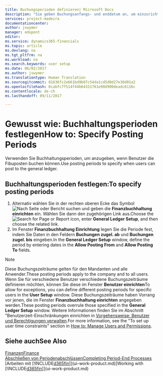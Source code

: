 ```yaml
---
title: Buchungsperioden definieren| Microsoft Docs
description: "Sie geben Buchungsanfangs- und enddatum an, um einzurichten, wenn Benutzer in den Fibuposten buchen können."
services: project-madeira
documentationcenter: 
author: jswymer
manager: edupont
editor: 
ms.service: dynamics365-financials
ms.topic: article
ms.devlang: na
ms.tgt_pltfrm: na
ms.workload: na
ms.search.keywords: user setup
ms.date: 06/02/2017
ms.author: jswymer
ms.translationtype: Human Translation
ms.sourcegitcommit: 81636fc2e661bd9b07c54da1cd5d0d27e30d01a2
ms.openlocfilehash: 6cabfc7f514f44b64331761e90d900deadc6116c
ms.contentlocale: de-ch
ms.lasthandoff: 09/11/2017

---
```

# <a name="how-to-specify-posting-periods"></a><span data-ttu-id="5db08-103">Gewusst wie: Buchhaltungsperioden festlegen</span><span class="sxs-lookup"><span data-stu-id="5db08-103">How to: Specify Posting Periods</span></span>
<span data-ttu-id="5db08-104">Verwenden Sie Buchhaltungsperioden, um anzugeben, wenn Benutzer die Fibuposten buchen können.</span><span class="sxs-lookup"><span data-stu-id="5db08-104">Use posting periods to specify when users can post to the general ledger.</span></span>  

## <a name="to-specify-posting-periods"></a><span data-ttu-id="5db08-105">Buchhaltungsperioden festlegen:</span><span class="sxs-lookup"><span data-stu-id="5db08-105">To specify posting periods</span></span>
1. <span data-ttu-id="5db08-106">Alternativ wählen Sie in der rechten oberen Ecke das Symbol ![Nach Seite oder Bericht suchen](media/ui-search/search_small.png "Nach Seite oder Bericht suchen") und geben die **Finanzbuchhaltung einrichten** ein. Wählen Sie dann den zugehörigen Link aus.</span><span class="sxs-lookup"><span data-stu-id="5db08-106">Choose the ![Search for Page or Report](media/ui-search/search_small.png "Search for Page or Report icon") icon, enter **General Ledger Setup**, and then choose the related link.</span></span>  
2. <span data-ttu-id="5db08-107">Im Fenster **Finanzbuchhaltung Einrichtung** legen Sie die Periode fest, indem Sie Daten in den Feldern **Buchungen zugel. ab** und **Buchungen zugel. bis** eingeben.</span><span class="sxs-lookup"><span data-stu-id="5db08-107">In the **General Ledger Setup** window, define the period by entering dates in the **Allow Posting From** and **Allow Posting To** fields.</span></span>  

> [!NOTE]  
>   <span data-ttu-id="5db08-108">Diese Buchungszeiträume gelten für den Mandanten und alle Anwender.</span><span class="sxs-lookup"><span data-stu-id="5db08-108">These posting periods apply to the company and to all users.</span></span> <span data-ttu-id="5db08-109">Wenn Sie für verschiedene Benutzer verschiedene Buchungszeiträume definieren möchten, können Sie diese im Fenster **Benutzer einrichten**</span><span class="sxs-lookup"><span data-stu-id="5db08-109">To allow for exceptions, you can define different posting periods for specific users in the **User Setup** window.</span></span> <span data-ttu-id="5db08-110">Diese Buchungszeiträume haben Vorrang vor jenen, die im Fenster **Finanzbuchhaltung einrichten** angegeben werden.</span><span class="sxs-lookup"><span data-stu-id="5db08-110">These posting periods overrule those specified in the **General Ledger Setup** window.</span></span> <span data-ttu-id="5db08-111">Weitere Informationen finden Sie im Abschnitt "Benutzerzeit-Einschränkungen einrichten in [Vorgehensweise: Benutzer und Berechtigungen verwalten](ui-how-users-permissions.md).</span><span class="sxs-lookup"><span data-stu-id="5db08-111">For more information, see the "To set up user time constraints" section in [How to: Manage Users and Permissions](ui-how-users-permissions.md).</span></span>

## <a name="see-also"></a><span data-ttu-id="5db08-112">Siehe auch</span><span class="sxs-lookup"><span data-stu-id="5db08-112">See Also</span></span>
[<span data-ttu-id="5db08-113">Finanzen</span><span class="sxs-lookup"><span data-stu-id="5db08-113">Finance</span></span>](finance.md)  
[<span data-ttu-id="5db08-114">Abschließen von Periodenabschlüssen</span><span class="sxs-lookup"><span data-stu-id="5db08-114">Completing Period-End Processes</span></span>](year-how-complete-period-end-processes.md)  
<span data-ttu-id="5db08-115">[Arbeiten mit [!INCLUDE[d365fin](includes/d365fin_md.md)]](ui-work-product.md)</span><span class="sxs-lookup"><span data-stu-id="5db08-115">[Working with [!INCLUDE[d365fin](includes/d365fin_md.md)]](ui-work-product.md)</span></span>

